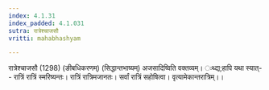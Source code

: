 ```yaml
---
index: 4.1.31
index_padded: 4.1.031
sutra: रात्रेश्चाजसौ
vritti: mahabhashyam

---
```

 रात्रेश्चाजसौ (1298) (ङीबधिकरणम्) (सिद्धान्तभाष्यम्) अजसादिष्विति वक्तव्यम्। ःथ्द्य;हापि यथा स्यात्-- रात्रिं रात्रिं स्मरिष्यन्तः। रात्रिं रात्रिमजानतः। सर्वां रात्रिं सहोषित्वा। वृत्यामेकान्तरात्रिम्।। 